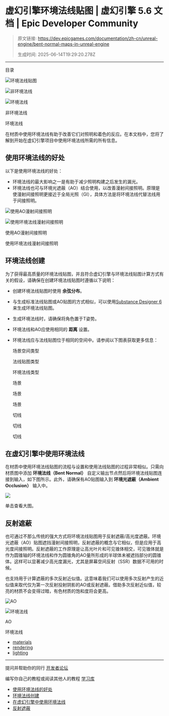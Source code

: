 # 虚幻引擎环境法线贴图 | 虚幻引擎 5.6 文档 | Epic Developer Community

> 原文链接: https://dev.epicgames.com/documentation/zh-cn/unreal-engine/bent-normal-maps-in-unreal-engine
> 
> 生成时间: 2025-06-14T19:29:20.278Z

---

目录

![环境法线贴图](https://dev.epicgames.com/community/api/documentation/image/6807d350-4313-48c0-868a-a8e4f65af92c?resizing_type=fill&width=1920&height=335)

![非环境法线](https://d1iv7db44yhgxn.cloudfront.net/documentation/images/ad79dfd5-d003-4836-9af6-0858500e0e2a/no_bentnormal_00.png)

![环境法线](https://d1iv7db44yhgxn.cloudfront.net/documentation/images/25e6ee8a-8ded-4b6d-928f-71fed4e3405a/bentnormal_00.png)

非环境法线

环境法线

在材质中使用环境法线有助于改善它们对照明和着色的反应。在本文档中，您将了解到开始在虚幻引擎项目中使用环境法线所需的所有信息。

## 使用环境法线的好处

以下是使用环境法线的好处：

-   环境法线的最大影响之一是有助于减少照明构建之后发生的漏光。
-   环境法线也可与环境光遮蔽（AO）结合使用，以改善漫射间接照明。原理是使漫射间接照明更接近于全局光照（GI），具体方法是将环境法线代替法线用于间接照明。

![使用AO漫射间接照明](https://d1iv7db44yhgxn.cloudfront.net/documentation/images/f96e6da4-2e2a-46a1-8641-d44643248de3/bentnormalaolighting.png)

![使用环境法线漫射间接照明](https://d1iv7db44yhgxn.cloudfront.net/documentation/images/fe31f561-3d87-45a5-be0c-8945b6d768e2/bentnormallighting.png)

使用AO漫射间接照明

使用环境法线漫射间接照明

## 环境法线创建

为了获得最高质量的环境法线贴图，并且符合虚幻引擎与环境法线贴图计算方式有关的假设，请确保在创建环境法线贴图时遵循以下说明：

-   创建环境法线贴图时使用 **余弦分布**。
    
-   与生成标准法线贴图或AO贴图的方式相似，可以使用[Substance Designer 6](https://www.allegorithmic.com/blog/substance-designer-6-unleashed-now-scan-processing-and-new-nodes)来生成环境法线贴图。
    
-   生成环境法线时，请确保将角色置于T姿势。
    
-   环境法线和AO应使用相同的 **距离** 设置。
    
-   环境法线应与法线贴图位于相同的空间中。请参阅以下图表获取更多信息：
    
    场景空间类型
    
    法线贴图类型
    
    环境法线类型
    
    场景
    
    场景
    
    场景
    
    切线
    
    切线
    
    切线
    

## 在虚幻引擎中使用环境法线

在材质中使用环境法线贴图的流程与设置和使用法线贴图的过程非常相似。只需向材质图中添加 **环境法线（Bent Normal）** 自定义输出节点然后将环境法线贴图连接到输入，如下图所示。此外，请确保有AO贴图输入到 **环境光遮蔽（Ambient Occlusion）** 输入中。

[![](https://d1iv7db44yhgxn.cloudfront.net/documentation/images/c8a9d244-285f-41b0-8a65-53babf0a1279/bent-normal-graph.png)](https://d1iv7db44yhgxn.cloudfront.net/documentation/images/c8a9d244-285f-41b0-8a65-53babf0a1279/bent-normal-graph.png)

单击查看大图。

## 反射遮蔽

也可通过不那么传统的强大方式将环境法线贴图用于反射遮蔽/高光度遮蔽。环境光遮蔽（AO）贴图遮挡漫射间接照明，反射遮蔽的概念与它相似，但是应用于高光度间接照明。反射遮蔽的工作原理是让高光叶片和可见锥体相交，可见锥体就是作为圆锥轴的环境法线和作为圆锥角的AO量所形成的半球体未被遮挡部分的圆锥体。这样可以显著减少高光度漏光，尤其是屏幕空间反射（SSR）数据不可用的时候。

也支持用于计算遮蔽的多次反射近似值。这意味着我们可以使用多次反射产生的近似值来取代仅为第一次反射投射阴影的AO或反射遮蔽。借助多次反射近似值，较亮的材质不会变得过暗，有色材质的饱和度将会更高。

![AO](https://d1iv7db44yhgxn.cloudfront.net/documentation/images/fc1724ce-e485-48a8-8854-80327ccec9ea/reflectionbnao.png)

![环境法线](https://d1iv7db44yhgxn.cloudfront.net/documentation/images/e0772be3-23b6-4f66-8961-3297aed9c1c9/reflectionbn.png)

AO

环境法线

-   [materials](https://dev.epicgames.com/community/search?query=materials)
-   [rendering](https://dev.epicgames.com/community/search?query=rendering)
-   [lighting](https://dev.epicgames.com/community/search?query=lighting)

* * *

提问并帮助你的同行 [开发者论坛](https://forums.unrealengine.com/categories?tag=unreal-engine)

编写你自己的教程或阅读其他人的教程 [学习库](https://dev.epicgames.com/community/unreal-engine/learning)

-   [使用环境法线的好处](/documentation/zh-cn/unreal-engine/bent-normal-maps-in-unreal-engine#%E4%BD%BF%E7%94%A8%E7%8E%AF%E5%A2%83%E6%B3%95%E7%BA%BF%E7%9A%84%E5%A5%BD%E5%A4%84)
-   [环境法线创建](/documentation/zh-cn/unreal-engine/bent-normal-maps-in-unreal-engine#%E7%8E%AF%E5%A2%83%E6%B3%95%E7%BA%BF%E5%88%9B%E5%BB%BA)
-   [在虚幻引擎中使用环境法线](/documentation/zh-cn/unreal-engine/bent-normal-maps-in-unreal-engine#%E5%9C%A8%E8%99%9A%E5%B9%BB%E5%BC%95%E6%93%8E%E4%B8%AD%E4%BD%BF%E7%94%A8%E7%8E%AF%E5%A2%83%E6%B3%95%E7%BA%BF)
-   [反射遮蔽](/documentation/zh-cn/unreal-engine/bent-normal-maps-in-unreal-engine#%E5%8F%8D%E5%B0%84%E9%81%AE%E8%94%BD)